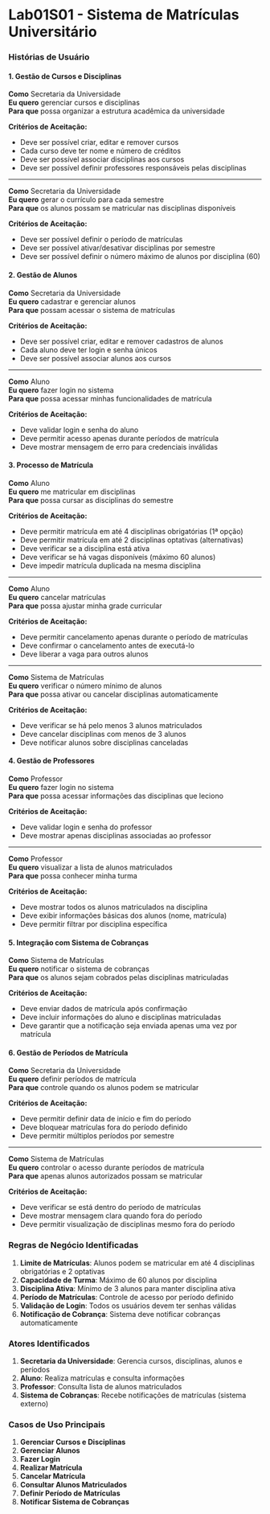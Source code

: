 # Lab01S01 - Sistema de Matrículas Universitário

### Histórias de Usuário

#### 1. Gestão de Cursos e Disciplinas

**Como** Secretaria da Universidade  
**Eu quero** gerenciar cursos e disciplinas  
**Para que** possa organizar a estrutura acadêmica da universidade

**Critérios de Aceitação:**

- Deve ser possível criar, editar e remover cursos
- Cada curso deve ter nome e número de créditos
- Deve ser possível associar disciplinas aos cursos
- Deve ser possível definir professores responsáveis pelas disciplinas

---

**Como** Secretaria da Universidade  
**Eu quero** gerar o currículo para cada semestre  
**Para que** os alunos possam se matricular nas disciplinas disponíveis

**Critérios de Aceitação:**

- Deve ser possível definir o período de matrículas
- Deve ser possível ativar/desativar disciplinas por semestre
- Deve ser possível definir o número máximo de alunos por disciplina (60)

#### 2. Gestão de Alunos

**Como** Secretaria da Universidade  
**Eu quero** cadastrar e gerenciar alunos  
**Para que** possam acessar o sistema de matrículas

**Critérios de Aceitação:**

- Deve ser possível criar, editar e remover cadastros de alunos
- Cada aluno deve ter login e senha únicos
- Deve ser possível associar alunos aos cursos

---

**Como** Aluno  
**Eu quero** fazer login no sistema  
**Para que** possa acessar minhas funcionalidades de matrícula

**Critérios de Aceitação:**

- Deve validar login e senha do aluno
- Deve permitir acesso apenas durante períodos de matrícula
- Deve mostrar mensagem de erro para credenciais inválidas

#### 3. Processo de Matrícula

**Como** Aluno  
**Eu quero** me matricular em disciplinas  
**Para que** possa cursar as disciplinas do semestre

**Critérios de Aceitação:**

- Deve permitir matrícula em até 4 disciplinas obrigatórias (1ª opção)
- Deve permitir matrícula em até 2 disciplinas optativas (alternativas)
- Deve verificar se a disciplina está ativa
- Deve verificar se há vagas disponíveis (máximo 60 alunos)
- Deve impedir matrícula duplicada na mesma disciplina

---

**Como** Aluno  
**Eu quero** cancelar matrículas  
**Para que** possa ajustar minha grade curricular

**Critérios de Aceitação:**

- Deve permitir cancelamento apenas durante o período de matrículas
- Deve confirmar o cancelamento antes de executá-lo
- Deve liberar a vaga para outros alunos

---

**Como** Sistema de Matrículas  
**Eu quero** verificar o número mínimo de alunos  
**Para que** possa ativar ou cancelar disciplinas automaticamente

**Critérios de Aceitação:**

- Deve verificar se há pelo menos 3 alunos matriculados
- Deve cancelar disciplinas com menos de 3 alunos
- Deve notificar alunos sobre disciplinas canceladas

#### 4. Gestão de Professores

**Como** Professor  
**Eu quero** fazer login no sistema  
**Para que** possa acessar informações das disciplinas que leciono

**Critérios de Aceitação:**

- Deve validar login e senha do professor
- Deve mostrar apenas disciplinas associadas ao professor

---

**Como** Professor  
**Eu quero** visualizar a lista de alunos matriculados  
**Para que** possa conhecer minha turma

**Critérios de Aceitação:**

- Deve mostrar todos os alunos matriculados na disciplina
- Deve exibir informações básicas dos alunos (nome, matrícula)
- Deve permitir filtrar por disciplina específica

#### 5. Integração com Sistema de Cobranças

**Como** Sistema de Matrículas  
**Eu quero** notificar o sistema de cobranças  
**Para que** os alunos sejam cobrados pelas disciplinas matriculadas

**Critérios de Aceitação:**

- Deve enviar dados de matrícula após confirmação
- Deve incluir informações do aluno e disciplinas matriculadas
- Deve garantir que a notificação seja enviada apenas uma vez por matrícula

#### 6. Gestão de Períodos de Matrícula

**Como** Secretaria da Universidade  
**Eu quero** definir períodos de matrícula  
**Para que** controle quando os alunos podem se matricular

**Critérios de Aceitação:**

- Deve permitir definir data de início e fim do período
- Deve bloquear matrículas fora do período definido
- Deve permitir múltiplos períodos por semestre

---

**Como** Sistema de Matrículas  
**Eu quero** controlar o acesso durante períodos de matrícula  
**Para que** apenas alunos autorizados possam se matricular

**Critérios de Aceitação:**

- Deve verificar se está dentro do período de matrículas
- Deve mostrar mensagem clara quando fora do período
- Deve permitir visualização de disciplinas mesmo fora do período

### Regras de Negócio Identificadas

1. **Limite de Matrículas**: Alunos podem se matricular em até 4 disciplinas obrigatórias e 2 optativas
2. **Capacidade de Turma**: Máximo de 60 alunos por disciplina
3. **Disciplina Ativa**: Mínimo de 3 alunos para manter disciplina ativa
4. **Período de Matrículas**: Controle de acesso por período definido
5. **Validação de Login**: Todos os usuários devem ter senhas válidas
6. **Notificação de Cobrança**: Sistema deve notificar cobranças automaticamente

### Atores Identificados

1. **Secretaria da Universidade**: Gerencia cursos, disciplinas, alunos e períodos
2. **Aluno**: Realiza matrículas e consulta informações
3. **Professor**: Consulta lista de alunos matriculados
4. **Sistema de Cobranças**: Recebe notificações de matrículas (sistema externo)

### Casos de Uso Principais

1. **Gerenciar Cursos e Disciplinas**
2. **Gerenciar Alunos**
3. **Fazer Login**
4. **Realizar Matrícula**
5. **Cancelar Matrícula**
6. **Consultar Alunos Matriculados**
7. **Definir Período de Matrículas**
8. **Notificar Sistema de Cobranças**
